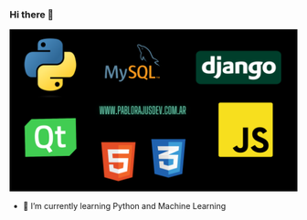 ### Hi there 👋

[![mi imagen no cargo :(](https://raw.githubusercontent.com/pablobrajus/pablobrajus/main/imagen_presentacion.png)](http://www.pablobrajusdev.com.ar)


- 🌱 I’m currently learning Python and Machine Learning

